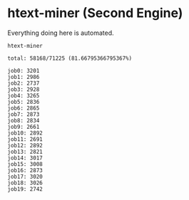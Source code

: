 # htext-miner (Second Engine)

Everything doing here is automated.

```
htext-miner

total: 58168/71225 (81.66795366795367%)

job0: 3201
job1: 2986
job2: 2737
job3: 2928
job4: 3265
job5: 2836
job6: 2865
job7: 2873
job8: 2834
job9: 2661
job10: 2892
job11: 2691
job12: 2892
job13: 2821
job14: 3017
job15: 3008
job16: 2873
job17: 3020
job18: 3026
job19: 2742
```